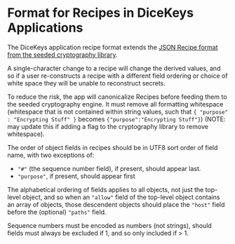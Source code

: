 # Format for Recipes in DiceKeys Applications

The DiceKeys application recipe format extends the [JSON Recipe format from the seeded cryptography library](https://dicekeys.github.io/seeded-crypto/recipe_format.html).

A single-character change to a recipe will change the derived values, and so if a user re-constructs a recipe with a different field ordering or choice of white space they will be unable to reconstruct secrets.

To reduce the risk, the app will canonicalize Recipes before feeding them to the seeded cryptography engine.  It must remove all formatting whitespace (whitespace that is not contained within string values, such that  `{ "purpose" : "Encrypting Stuff" }` becomes `{"purpose":"Encrypting Stuff"}`)
(NOTE: may update this if adding a flag to the cryptography library to remove whitespace).

The order of object fields in recipes should be in UTF8 sort order of field name, with two exceptions of:
  - `"#"` (the sequence number field), if present, should appear last.
  - `"purpose"`, if present, should appear first

The alphabetical ordering of fields applies to all objects, not just the top-level object, and so when an `"allow"` field of the top-level object contains an array of objects, those descendent objects should place the `"host"` field before the (optional) `"paths"` field.

Sequence numbers must be encoded as numbers (not strings), should fields must always be excluded if 1, and so only included if > 1.


